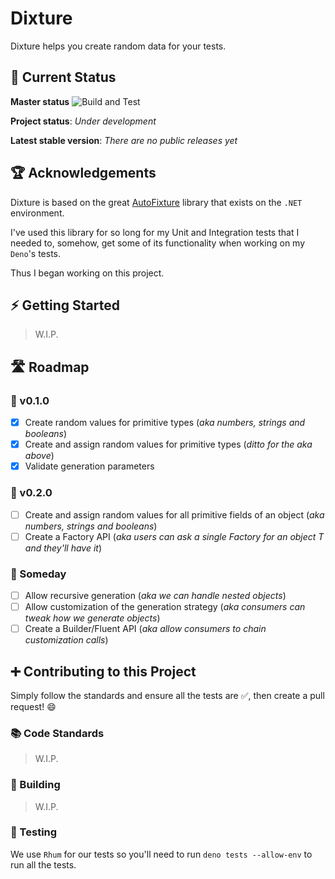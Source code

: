 # Dixture

Dixture helps you create random data for your tests.

## 🚥 Current Status

**Master status** ![Build and Test](https://github.com/rodolphocastro/dixture/workflows/Build%20and%20Test/badge.svg?branch=master)

**Project status**: *Under development*

**Latest stable version**: *There are no public releases yet*

## 🏆 Acknowledgements

Dixture is based on the great [AutoFixture](https://github.com/AutoFixture/AutoFixture) library that exists on the `.NET` environment.

I've used this library for so long for my Unit and Integration tests that I needed to, somehow, get some of its functionality when working on my `Deno`'s tests.

Thus I began working on this project.

## ⚡ Getting Started

> W.I.P.

## 🛣 Roadmap

### 🚩 v0.1.0

+ [X] Create random values for primitive types (*aka numbers, strings and booleans*)
+ [X] Create and assign random values for primitive types (*ditto for the aka above*)
+ [X] Validate generation parameters

### 🏁 v0.2.0

+ [ ] Create and assign random values for all primitive fields of an object (*aka numbers, strings and booleans*)
+ [ ] Create a Factory API (*aka users can ask a single Factory for an object T and they'll have it*)

### 💭 Someday

+ [ ] Allow recursive generation (*aka we can handle nested objects*)
+ [ ] Allow customization of the generation strategy (*aka consumers can tweak how we generate objects*)
+ [ ] Create a Builder/Fluent API (*aka allow consumers to chain customization calls*)

## ➕ Contributing to this Project

Simply follow the standards and ensure all the tests are ✅, then create a pull request! 😄

### 📚 Code Standards

> W.I.P.

### 🔨 Building

> W.I.P.

### 🤖 Testing

We use `Rhum` for our tests so you'll need to run `deno tests --allow-env` to run all the tests.
